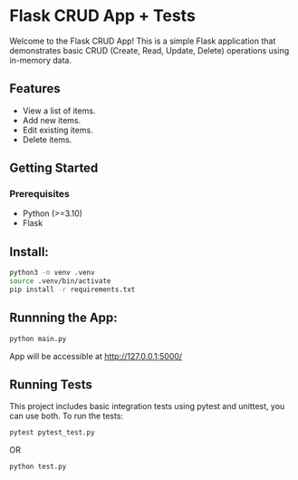 # Flask CRUD App + Tests

Welcome to the Flask CRUD App! This is a simple Flask application that demonstrates basic CRUD (Create, Read, Update, Delete) operations using in-memory data.

## Features

- View a list of items.
- Add new items.
- Edit existing items.
- Delete items.

## Getting Started

### Prerequisites

- Python (>=3.10)
- Flask

## Install:

```bash
python3 -m venv .venv
source .venv/bin/activate
pip install -r requirements.txt
```

## Runnning the App:

```bash
python main.py
```

App will be accessible at http://127.0.0.1:5000/


## Running Tests

This project includes basic integration tests using pytest and unittest, you can use both. To run the tests:

```bash
pytest pytest_test.py
```

OR

```bash
python test.py
```



